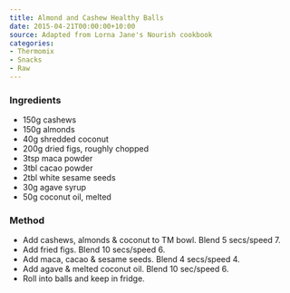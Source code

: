 ```yaml
---
title: Almond and Cashew Healthy Balls
date: 2015-04-21T00:00:00+10:00
source: Adapted from Lorna Jane's Nourish cookbook
categories:
- Thermomix
- Snacks
- Raw
---
```










### Ingredients

* 150g cashews
* 150g almonds
* 40g shredded coconut
* 200g dried figs, roughly chopped
* 3tsp maca powder
* 3tbl cacao powder
* 2tbl white sesame seeds
* 30g agave syrup
* 50g coconut oil, melted

### Method

* Add cashews, almonds & coconut to TM bowl.  Blend 5 secs/speed 7.
* Add fried figs.  Blend 10 secs/speed 6.
* Add maca, cacao & sesame seeds.  Blend 4 secs/speed 4.
* Add agave & melted coconut oil.  Blend 10 sec/speed 6.
* Roll into balls and keep in fridge.

